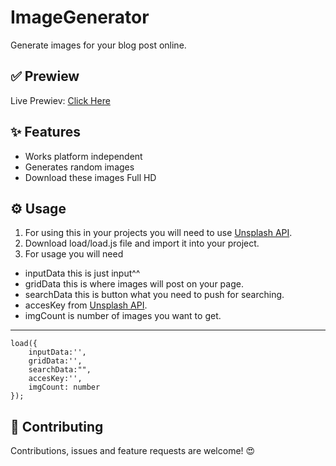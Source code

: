 ﻿# ImageGenerator
Generate images for your blog post online.
## ✅ Prewiew
Live Prewiev: [Click Here](https://scoteezy.github.io/ImageGenerator-Js/)
## ✨ Features
* Works platform independent
* Generates random images
* Download these images Full HD
## ⚙️ Usage 
1. For using this in your projects you will need to use [Unsplash API](https://unsplash.com/developers).
2. Download load/load.js file and import it into your project.
3. For usage you will need 
* inputData this is just input^^
* gridData this is where images will post on your page.
* searchData this is button what you need to push for searching.
* accesKey from [Unsplash API](https://unsplash.com/developers).
* imgCount is number of images you want to get.
***
    load({
        inputData:'',
        gridData:'', 
        searchData:"",
        accesKey:'',
        imgCount: number
    });
## 🤝  Contributing
Contributions, issues and feature requests are welcome! 😍
